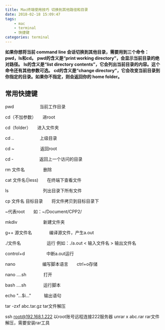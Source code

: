 ```yaml
---
title: Mac终端使用技巧 切换到其他路径和目录
date: 2018-02-18 15:09:47
tags: 
    - mac 
    - terminal 
    - 快捷键
categories: terminal
---
```

**如果你想将当前 command line 会话切换到其他目录，需要用到三个命令：pwd，ls和cd。**
**pwd的含义是“print working directory”，会显示当前目录的绝对路径。**
**ls的含义是“list directory contents”，它会列出当前目录的内容。这个命令还有其他参数可选。**
**cd的含义是“change directory”，它会改变当前目录到你指定的目录。如果你不指定，则会返回你的 home folder。**
<!----more---->
## 常用快捷键
pwd　　　　　　当前工作目录

cd（不加参数）　　进root

cd（folder）　　进入文件夹

cd ..　　　　　　上级目录

cd ~　　　　　　返回root

cd -　　　　　　返回上一个访问的目录

rm 文件名 　　　　删除

cat 文件名(|less)　　在终端下查看文件

ls　　　　　　　　列出目录下所有文件

cp 文件名 目标目录　　将文件拷贝到目标目录下

~代表root　　如：~/Document/CPP2/

mkdiv　　　　　　新建文件夹

g++ 源文件名　　　　编译源文件，产生a.out

./文件名　　　　　　运行  例如：./a.out < 输入文件名 > 输出文件名

control+d　　　　　中断a.out运行

nano 　　　　　　编写脚本语言　　ctrl+o存储

nano ....sh　　　　打开

bash ....sh　　　　运行脚本

echo "...$i..."　　　输出语句

tar -zxf abc.tar.gz     tar文件解压

ssh root@192.168.1.222   以root账号远程连接222服务器
unrar x abc.rar     rar文件解压，需要安装rar工具